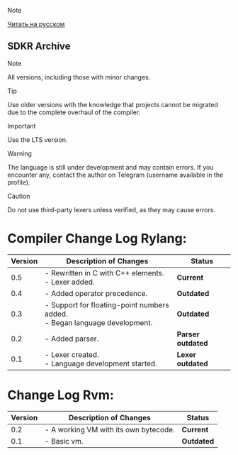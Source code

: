 >[!NOTE]
>[Читать на русском](https://github.com/YaroslavPe1/archive/tree/main)

## SDKR Archive 

> [!NOTE]
> All versions, including those with minor changes.

> [!TIP]
> Use older versions with the knowledge that projects cannot be migrated due to the complete overhaul of the compiler.

> [!IMPORTANT]
> Use the LTS version.

> [!WARNING]
> The language is still under development and may contain errors. If you encounter any, contact the author on Telegram (username available in the profile).

> [!CAUTION]
> Do not use third-party lexers unless verified, as they may cause errors.

# Compiler Change Log Rylang:

| Version | Description of Changes | Status |
|---------|-------------------------|--------|
| 0.5     | - Rewritten in C with C++ elements. <br> - Lexer added. | **Current** |
| 0.4   | - Added operator precedence. | **Outdated** |
| 0.3   | - Support for floating-point numbers added. <br> - Began language development. | **Outdated** |
| 0.2    | - Added parser. | **Parser outdated** |
| 0.1    | - Lexer created. <br> - Language development started. | **Lexer outdated** |

# Change Log Rvm:

| Version | Description of Changes | Status |
|---------|-------------------------|--------|
| 0.2     | - A working VM with its own bytecode.| **Current** |
| 0.1   | - Basic vm. | **Outdated** |
